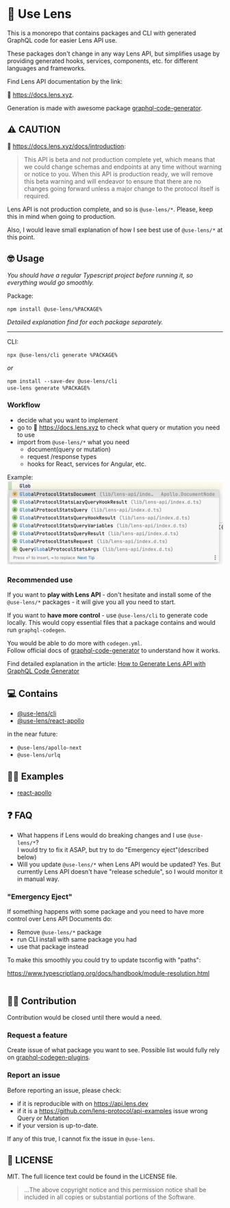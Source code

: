 # 🌱 Use Lens
This is a monorepo that contains packages and CLI with generated GraphQL code for easier Lens API use.

These packages don't change in any way Lens API, but simplifies usage by providing generated hooks, services, components, etc. for different languages and frameworks.

Find Lens API documentation by the link:

🌿 https://docs.lens.xyz.

Generation is made with awesome package [graphql-code-generator](https://github.com/dotansimha/graphql-code-generator).

## ⚠️ CAUTION
🌿 https://docs.lens.xyz/docs/introduction:
> This API is beta and not production complete yet, which means that we could change schemas and endpoints at any time without warning or notice to you. When this API is production ready, we will remove this beta warning and will endeavor to ensure that there are no changes going forward unless a major change to the protocol itself is required.

Lens API is not production complete, and so is `@use-lens/*`. Please, keep this in mind when going to production.

Also, I would leave small explanation of how I see best use of `@use-lens/*` at this point.

## 🤓 Usage
_You should have a regular Typescript project before running it, so everything would go smoothly._

Package:
```
npm install @use-lens/%PACKAGE%
```

_Detailed explanation find for each package separately._

---

CLI:
```
npx @use-lens/cli generate %PACKAGE%
```
_or_
```
npm install --save-dev @use-lens/cli
use-lens generate %PACKAGE%
```

### Workflow
- decide what you want to implement
- go to 🌿 https://docs.lens.xyz to check what query or mutation you need to use
- import from `@use-lens/*` what you need
  - document(query or mutation)
  - request /response types
  - hooks for React, services for Angular, etc.

Example:
![import-example-react-apollo](import-example-react-apollo.png)

### Recommended use
If you want to **play with Lens API** - don't hesitate and install some of the `@use-lens/*` packages - it will give you all you need to start.

If you want to **have more control** - use `@use-lens/cli` to generate code locally. This would copy essential files that a package contains and would run `graphql-codegen`.

You would be able to do more with `codegen.yml`.  
Follow official docs of [graphql-code-generator](https://github.com/dotansimha/graphql-code-generator) to understand how it works.

Find detailed explanation in the article: [How to Generate Lens API with GraphQL Code Generator](https://blog.andriishupta.dev)

## 💻 Contains
- [@use-lens/cli](https://github.com/use-lens/use-lens/tree/main/packages/cli)
- [@use-lens/react-apollo](https://github.com/use-lens/use-lens/tree/main/packages/react-apollo)

in the near future:
- `@use-lens/apollo-next`
- `@use-lens/urlq`

## 👨‍🏫 Examples
- [react-apollo](https://github.com/use-lens/use-lens/tree/main/examples/react-apollo)

## ❓️ FAQ
- What happens if Lens would do breaking changes and I use `@use-lens/*`?  
I would try to fix it ASAP, but try to do "Emergency eject"(described below)
- Will you update `@use-lens/*` when Lens API would be updated?
Yes. But currently Lens API doesn't have "release schedule", so I would monitor it in manual way.

### "Emergency Eject"
If something happens with some package and you need to have more control over Lens API Documents do:
- Remove `@use-lens/*` package
- run CLI install with same package you had
- use that package instead

To make this smoothly you could try to update tsconfig with "paths":

https://www.typescriptlang.org/docs/handbook/module-resolution.html

```json lines

```

## 🧑‍💻 Contribution
Contribution would be closed until there would a need.

### Request a feature
Create issue of what package you want to see. Possible list would fully rely on [graphql-codegen-plugins](https://the-guild.dev/graphql/codegen/plugins).
### Report an issue
Before reporting an issue, please check:
- if it is reproducible with on https://api.lens.dev
- if it is a https://github.com/lens-protocol/api-examples issue wrong Query or Mutation
- if your version is up-to-date.

If any of this true, I cannot fix the issue in `@use-lens`.

## 🔎 LICENSE

MIT. The full licence text could be found in the LICENSE file.

> ...The above copyright notice and this permission notice shall be included in all
copies or substantial portions of the Software.